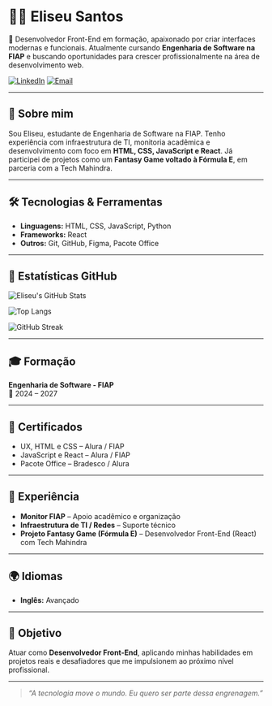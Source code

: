 # 👨‍💻 Eliseu Santos

🎯 Desenvolvedor Front-End em formação, apaixonado por criar interfaces modernas e funcionais. Atualmente cursando **Engenharia de Software na FIAP** e buscando oportunidades para crescer profissionalmente na área de desenvolvimento web.

[![LinkedIn](https://img.shields.io/badge/-LinkedIn-0A66C2?style=for-the-badge&logo=linkedin&logoColor=white)](https://www.linkedin.com/in/eliseu-fesantos/)
[![Email](https://img.shields.io/badge/-Email-D14836?style=for-the-badge&logo=gmail&logoColor=white)](mailto:eliseu.fesantos@gmail.com)

---

## 🧠 Sobre mim

Sou Eliseu, estudante de Engenharia de Software na FIAP. Tenho experiência com infraestrutura de TI, monitoria acadêmica e desenvolvimento com foco em **HTML, CSS, JavaScript e React**. Já participei de projetos como um **Fantasy Game voltado à Fórmula E**, em parceria com a Tech Mahindra.

---

## 🛠️ Tecnologias & Ferramentas

- **Linguagens:** HTML, CSS, JavaScript, Python
- **Frameworks:** React
- **Outros:** Git, GitHub, Figma, Pacote Office

---

## 🚀 Estatísticas GitHub

![Eliseu's GitHub Stats](https://github-readme-stats.vercel.app/api?username=eliseufesantos&show_icons=true&theme=radical)

![Top Langs](https://github-readme-stats.vercel.app/api/top-langs/?username=eliseufesantos&layout=compact&theme=radical)

![GitHub Streak](https://streak-stats.demolab.com?user=eliseufesantos&theme=radical&date_format=M%20j%5B%2C%20Y%5D)

---

## 🎓 Formação

**Engenharia de Software - FIAP**  
📆 2024 – 2027

---

## 📜 Certificados

- UX, HTML e CSS – Alura / FIAP  
- JavaScript e React – Alura / FIAP  
- Pacote Office – Bradesco / Alura  

---

## 💼 Experiência

- **Monitor FIAP** – Apoio acadêmico e organização  
- **Infraestrutura de TI / Redes** – Suporte técnico  
- **Projeto Fantasy Game (Fórmula E)** – Desenvolvedor Front-End (React) com Tech Mahindra  

---

## 🌍 Idiomas

- **Inglês:** Avançado

---

## 📌 Objetivo

Atuar como **Desenvolvedor Front-End**, aplicando minhas habilidades em projetos reais e desafiadores que me impulsionem ao próximo nível profissional.

---

> *“A tecnologia move o mundo. Eu quero ser parte dessa engrenagem.”*
